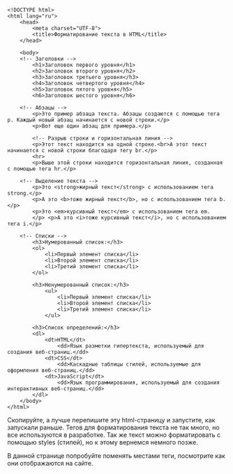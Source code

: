 ```
<!DOCTYPE html> 
<html lang="ru"> 
	<head> 
		<meta charset="UTF-8"> 
		<title>Форматирование текста в HTML</title> 
	</head> 

	<body> 
	<!-- Заголовки --> 
		<h1>Заголовок первого уровня</h1> 
		<h2>Заголовок второго уровня</h2> 
		<h3>Заголовок третьего уровня</h3> 
		<h4>Заголовок четвертого уровня</h4> 
		<h5>Заголовок пятого уровня</h5> 
		<h6>Заголовок шестого уровня</h6> 
	
	<!-- Абзацы --> 
		<p>Это пример абзаца текста. Абзацы создаются с помощью тега p. Каждый новый абзац начинается с новой строки.</p> 
		<p>Вот еще один абзац для примера.</p> 
		
		<!-- Разрыв строки и горизонтальная линия --> 
		<p>Этот текст находится на одной строке.<br>А этот текст начинается с новой строки благодаря тегу br.</p>
		<hr> 
		<p>Выше этой строки находится горизонтальная линия, созданная с помощью тега hr.</p> 
	
	<!-- Выделение текста --> 
		<p>Это <strong>жирный текст</strong> с использованием тега strong.</p> 
		<p>А это <b>тоже жирный текст</b>, но с использованием тега b.</p>
		<p>Это <em>курсивный текст</em> с использованием тега em.
		</p> <p>А это <i>тоже курсивный текст</i>, но с использованием тега i.</p> 
	
	<!-- Списки --> 
		<h3>Нумерованный список:</h3> 
		<ol> 
			<li>Первый элемент списка</li> 
			<li>Второй элемент списка</li> 
			<li>Третий элемент списка</li> 
		</ol> 
		
		<h3>Ненумерованный список:</h3> 
			<ul> 
				<li>Первый элемент списка</li> 
				<li>Второй элемент списка</li> 
				<li>Третий элемент списка</li> 
			</ul> 
			
		<h3>Список определений:</h3> 
		<dl> 
			<dt>HTML</dt> 
				<dd>Язык разметки гипертекста, используемый для создания веб-страниц.</dd> 
			<dt>CSS</dt> 
				<dd>Каскадные таблицы стилей, используемые для оформления веб-страниц.</dd> 
			<dt>JavaScript</dt> 
				<dd>Язык программирования, используемый для создания интерактивных веб-страниц.</dd> 
		</dl> 
	</body> 
</html>
```

Скопируйте, а лучше перепишите эту html-страницу и запустите, как запускали раньше. Тегов для форматирования текста не так много, но все используются в разработке. Так же текст можно форматировать с помощью styles (стилей), но к этому вернемся немного позже.

В данной странице попробуйте поменять местами теги, посмотрите как они отображаются на сайте.